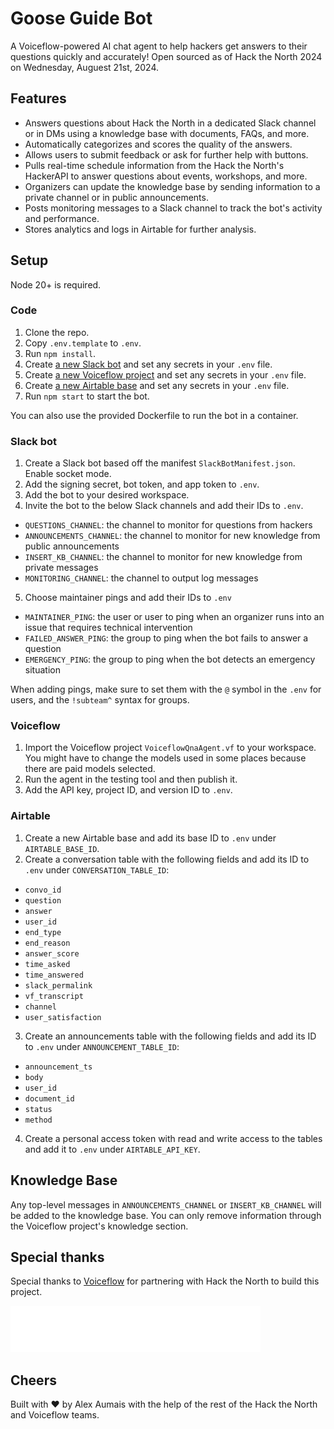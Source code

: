 # Goose Guide Bot

A Voiceflow-powered AI chat agent to help hackers get answers to their questions quickly and accurately! Open sourced as of Hack the North 2024 on Wednesday, Auguest 21st, 2024.

## Features

- Answers questions about Hack the North in a dedicated Slack channel or in DMs using a knowledge base with documents, FAQs, and more.
- Automatically categorizes and scores the quality of the answers.
- Allows users to submit feedback or ask for further help with buttons.
- Pulls real-time schedule information from the Hack the North's HackerAPI to answer questions about events, workshops, and more.
- Organizers can update the knowledge base by sending information to a private channel or in public announcements.
- Posts monitoring messages to a Slack channel to track the bot's activity and performance.
- Stores analytics and logs in Airtable for further analysis.

## Setup

Node 20+ is required.

### Code

1. Clone the repo.
2. Copy `.env.template` to `.env`.
3. Run `npm install`.
4. Create [a new Slack bot](#slack-bot) and set any secrets in your `.env` file.
5. Create [a new Voiceflow project](#voiceflow) and set any secrets in your `.env` file.
6. Create [a new Airtable base](#airtable) and set any secrets in your `.env` file.
7. Run `npm start` to start the bot.

You can also use the provided Dockerfile to run the bot in a container.

### Slack bot

1. Create a Slack bot based off the manifest `SlackBotManifest.json`. Enable socket mode.
2. Add the signing secret, bot token, and app token to `.env`.
3. Add the bot to your desired workspace.
4. Invite the bot to the below Slack channels and add their IDs to `.env`.
  - `QUESTIONS_CHANNEL`: the channel to monitor for questions from hackers
  - `ANNOUNCEMENTS_CHANNEL`: the channel to monitor for new knowledge from public announcements
  - `INSERT_KB_CHANNEL`: the channel to monitor for new knowledge from private messages
  - `MONITORING_CHANNEL`: the channel to output log messages
5. Choose maintainer pings and add their IDs to `.env`
  - `MAINTAINER_PING`: the user or user to ping when an organizer runs into an issue that requires technical intervention
  - `FAILED_ANSWER_PING`: the group to ping when the bot fails to answer a question
  - `EMERGENCY_PING`: the group to ping when the bot detects an emergency situation

When adding pings, make sure to set them with the `@` symbol in the `.env` for users, and the `!subteam^` syntax for groups.

### Voiceflow

1. Import the Voiceflow project `VoiceflowQnaAgent.vf` to your workspace. You might have to change the models used in some places because there are paid models selected.
2. Run the agent in the testing tool and then publish it.
3. Add the API key, project ID, and version ID to `.env`.

### Airtable

1. Create a new Airtable base and add its base ID to `.env` under `AIRTABLE_BASE_ID`.
2. Create a conversation table with the following fields and add its ID to `.env` under `CONVERSATION_TABLE_ID`:
  - `convo_id`
  - `question`
  - `answer`
  - `user_id`
  - `end_type`
  - `end_reason`
  - `answer_score`
  - `time_asked`
  - `time_answered`
  - `slack_permalink`
  - `vf_transcript`
  - `channel`
  - `user_satisfaction`
3. Create an announcements table with the following fields and add its ID to `.env` under `ANNOUNCEMENT_TABLE_ID`:
  - `announcement_ts`
  - `body`
  - `user_id`
  - `document_id`
  - `status`
  - `method`
4. Create a personal access token with read and write access to the tables and add it to `.env` under `AIRTABLE_API_KEY`.

## Knowledge Base

Any top-level messages in `ANNOUNCEMENTS_CHANNEL` or `INSERT_KB_CHANNEL` will be added to the knowledge base. You can only remove information through the Voiceflow project's knowledge section.

## Special thanks

Special thanks to [Voiceflow](https://www.voiceflow.com/) for partnering with Hack the North to build this project.

<img src="voiceflow.png" alt="Voiceflow" style="max-width: 400px;">

## Cheers

Built with ❤️ by Alex Aumais with the help of the rest of the Hack the North and Voiceflow teams.
